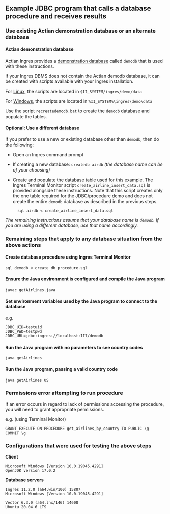 ## Example JDBC program that calls a database procedure and receives results

### Use existing Actian demonstration database or an alternate database

#### Actian demonstration database

Actian Ingres provides a [demonstration database](https://docs.actian.com/actianx/12.0/index.html#page/QuickStart_Linux/Creating_a_Database.htm#ww306790) called `demodb` that is used with these instructions.

If your Ingres DBMS does not contain the Actian demodb database, it can be created with scripts available with your Ingres installation.

For [Linux](https://docs.actian.com/actianx/12.0/index.html#page/QuickStart_Linux/Requirements_for_the_Demonstration_Application.htm
), the scripts are located in `$II_SYSTEM/ingres/demo/data`  

For [Windows](https://docs.actian.com/actianx/12.0/index.html#page/QuickStart_Win/Requirements_for_the_Demonstration_Application.htm
), the scripts are located in `%II_SYSTEM%\ingres\demo\data`  

Use the script `recreatedemodb.bat` to create the `demodb` database and populate the tables.

#### Optional: Use a different database

If you prefer to use a new or existing database other than `demodb`, then do the following:

- Open an Ingres command prompt
- If creating a new database:  `createdb airdb` _(the database name can be of your choosing)_
- Create and populate the database table used for this example. The Ingres Terminal Monitor script `create_airline_insert_data.sql` is provided alongside these instructions. Note that this script creates only the one table required for the JDBC/procedure demo and does not create the entire `demodb` database as described in the previous steps.  

        sql airdb < create_airline_insert_data.sql


_The remaining instructions assume that your database name is `demodb`. If you are using a different database, use that name accordingly._

### Remaining steps that apply to any database situation from the above actions

#### Create database procedure using Ingres Terminal Monitor

    sql demodb < create_db_procedure.sql

#### Ensure the Java environment is configured and compile the Java program

    javac getAirlines.java

#### Set environment variables used by the Java program to connect to the database

e.g.

    JDBC_UID=testuid
    JDBC_PWD=testpwd
    JDBC_URL=jdbc:ingres://localhost:II7/demodb

#### Run the Java program with no parameters to see country codes

    java getAirlines

#### Run the Java program, passing a valid country code

    java getAirlines US

### Permissions error attempting to run procedure

If an error occurs in regard to lack of permissions accessing the procedure, you will need to grant appropriate permissions.  

e.g. (using Terminal Monitor)  

    GRANT EXECUTE ON PROCEDURE get_airlines_by_country TO PUBLIC \g
    COMMIT \g

### Configurations that were used for testing the above steps

**Client**

    Microsoft Windows [Version 10.0.19045.4291]
    OpenJDK version 17.0.2

**Database servers**

    Ingres 11.2.0 (a64.win/100) 15807
    Microsoft Windows [Version 10.0.19045.4291]

    Vector 6.3.0 (a64.lnx/146) 14608
    Ubuntu 20.04.6 LTS
